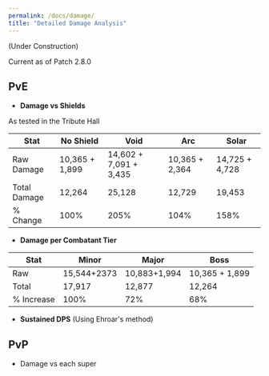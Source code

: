 ```yaml
---
permalink: /docs/damage/
title: "Detailed Damage Analysis"
---
```


(Under Construction)

Current as of Patch 2.8.0

## PvE

- **Damage vs Shields**

As tested in the Tribute Hall

|Stat  	|No Shield  	| Void  	| Arc   	| Solar   	|
|---	|---	|---	|---	|---	|
|Raw Damage	| 10,365 + 1,899  	| 14,602 + 7,091 + 3,435  	| 10,365 + 2,364  	| 14,725 + 4,728   	|
|Total Damage  	|12,264   	| 25,128  	| 12,729   	| 19,453   	|
|% Change  	|100%  	| 205%  	| 104%   	| 158%   	|

- **Damage per Combatant Tier**

| Stat  	| Minor  	| Major  	| Boss   	|
|---	|---	|---	|---	|
| Raw  	| 15,544+2373   	|10,883+1,994   	| 10,365 + 1,899  	|
| Total  	|17,917   	|12,877   	| 12,264    	|
| % Increase  	| 100%  	| 72%  	| 68%  	|

- **Sustained DPS**
(Using Ehroar's method)

## PvP

- Damage vs each super
